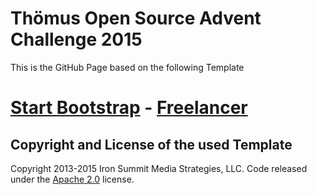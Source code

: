 # Thömus Open Source Advent Challenge 2015

This is the GitHub Page based on the following Template 

# [Start Bootstrap](http://startbootstrap.com/) - [Freelancer](http://startbootstrap.com/template-overviews/freelancer/)


## Copyright and License of the used Template

Copyright 2013-2015 Iron Summit Media Strategies, LLC. Code released under the [Apache 2.0](https://github.com/puzzle/opensource-advent-challenge-2015/blob/master/LICENSE) license.